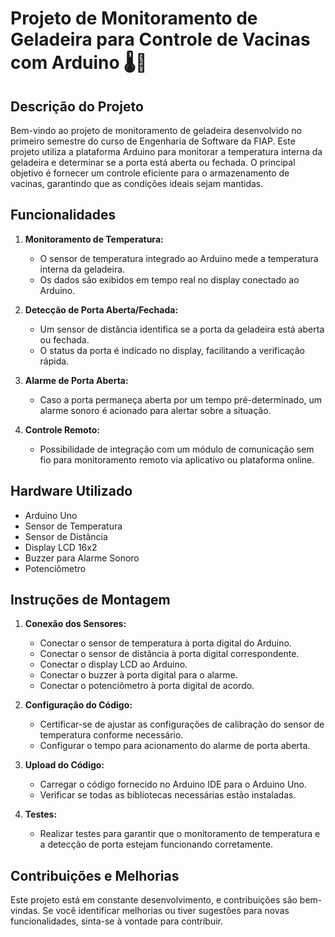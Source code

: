 # Projeto de Monitoramento de Geladeira para Controle de Vacinas com Arduino 🌡️🚪

## Descrição do Projeto

Bem-vindo ao projeto de monitoramento de geladeira desenvolvido no primeiro semestre do curso de Engenharia de Software da FIAP. Este projeto utiliza a plataforma Arduino para monitorar a temperatura interna da geladeira e determinar se a porta está aberta ou fechada. O principal objetivo é fornecer um controle eficiente para o armazenamento de vacinas, garantindo que as condições ideais sejam mantidas.

## Funcionalidades

1. **Monitoramento de Temperatura:**
   - O sensor de temperatura integrado ao Arduino mede a temperatura interna da geladeira.
   - Os dados são exibidos em tempo real no display conectado ao Arduino.

2. **Detecção de Porta Aberta/Fechada:**
   - Um sensor de distância identifica se a porta da geladeira está aberta ou fechada.
   - O status da porta é indicado no display, facilitando a verificação rápida.

3. **Alarme de Porta Aberta:**
   - Caso a porta permaneça aberta por um tempo pré-determinado, um alarme sonoro é acionado para alertar sobre a situação.

4. **Controle Remoto:**
   - Possibilidade de integração com um módulo de comunicação sem fio para monitoramento remoto via aplicativo ou plataforma online.

## Hardware Utilizado

- Arduino Uno
- Sensor de Temperatura
- Sensor de Distância
- Display LCD 16x2
- Buzzer para Alarme Sonoro
- Potenciômetro

## Instruções de Montagem

1. **Conexão dos Sensores:**
   - Conectar o sensor de temperatura à porta digital do Arduino.
   - Conectar o sensor de distância à porta digital correspondente.
   - Conectar o display LCD ao Arduino.
   - Conectar o buzzer à porta digital para o alarme.
   - Conectar o potenciômetro à porta digital de acordo.

2. **Configuração do Código:**
   - Certificar-se de ajustar as configurações de calibração do sensor de temperatura conforme necessário.
   - Configurar o tempo para acionamento do alarme de porta aberta.

3. **Upload do Código:**
   - Carregar o código fornecido no Arduino IDE para o Arduino Uno.
   - Verificar se todas as bibliotecas necessárias estão instaladas.

4. **Testes:**
   - Realizar testes para garantir que o monitoramento de temperatura e a detecção de porta estejam funcionando corretamente.

## Contribuições e Melhorias

Este projeto está em constante desenvolvimento, e contribuições são bem-vindas. Se você identificar melhorias ou tiver sugestões para novas funcionalidades, sinta-se à vontade para contribuir.
